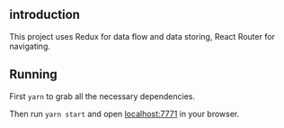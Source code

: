 ## introduction

This project uses Redux for data flow and data storing, React Router for navigating.

## Running

First `yarn` to grab all the necessary dependencies.

Then run `yarn start` and open <localhost:7771> in your browser.
